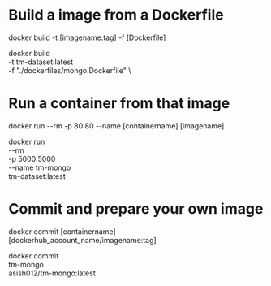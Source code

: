 # Build a image from a Dockerfile

docker build -t [imagename:tag] -f [Dockerfile]

docker build \
    -t tm-dataset:latest \
    -f "./dockerfiles/mongo.Dockerfile" \

# Run a container from that image

docker run --rm -p 80:80 --name [containername] [imagename]

docker run \
    --rm \
    -p 5000:5000 \
    --name tm-mongo \
    tm-dataset:latest

# Commit and prepare your own image

docker commit [containername] [dockerhub_account_name/imagename:tag]

docker commit \
    tm-mongo \
    asish012/tm-mongo:latest

